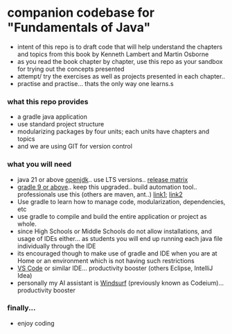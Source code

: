# companion codebase for "Fundamentals of Java"
* intent of this repo is to draft code that will help understand the chapters and topics from this book by Kenneth Lambert and Martin Osborne
* as you read the book chapter by chapter, use this repo as your sandbox for trying out the concepts presented
* attempt/ try the exercises as well as projects presented in each chapter..
* practise and practise... thats the only way one learns.s

### what this repo provides
* a gradle java application
* use standard project structure
* modularizing packages by four units; each units have chapters and topics
* and we are using GIT for version control

### what you will need
* java 21 or above [openjdk](https://openjdk.org/projects/jdk/24/).. use LTS versions.. [release matrix](https://www.java.com/releases/matrix/)
* [gradle 9 or above](https://gradle.org/install/).. keep this upgraded.. build automation tool.. professionals use this (others are maven, ant..) [link1](https://www.baeldung.com/ant-maven-gradle); [link2](https://www.jrebel.com/blog/java-build-tools-comparison)
 * Use gradle to learn how to manage code, modularization, dependencies, etc
 * use gradle to compile and build the entire application or project as whole.
 * since High Schools or Middle Schools do not allow installations, and usage of IDEs either... as students you will end up running each java file individually through the IDE
 * its encouraged though to make use of gradle and IDE when you are at Home or an environment which is not having such restrictions
* [VS Code](https://code.visualstudio.com) or similar IDE... productivity booster (others Eclipse, IntelliJ Idea)
* personally my AI assistant is [Windsurf](https://windsurf.com) (previously known as Codeium)... productivity booster

### finally...
* enjoy coding
